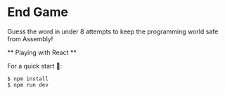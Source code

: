 # End Game

Guess the word in under 8 attempts to keep the programming world safe from Assembly!

** Playing with React **

For a quick start 💜:

```
$ npm install
$ npm run dev
```
